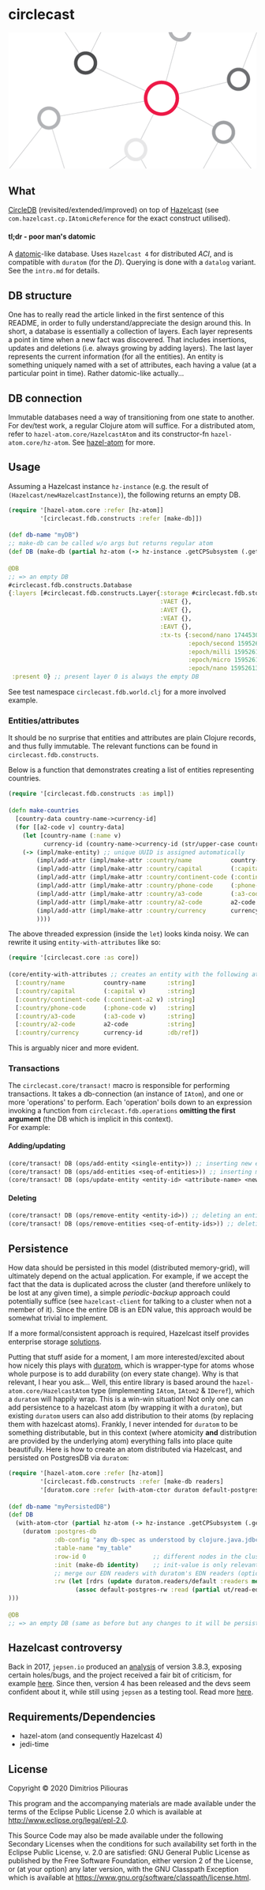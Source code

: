 # circlecast

![cc-avatar](cc.png)

## What 

[CircleDB](https://www.aosabook.org/en/500L/an-archaeology-inspired-database.html) (revisited/extended/improved)
on top of [Hazelcast](https://hazelcast.com/) (see `com.hazelcast.cp.IAtomicReference` for the exact construct utilised).

#### tl;dr - poor man's datomic
A [datomic](https://www.datomic.com/)-like database. Uses `Hazelcast 4` for distributed _ACI_, and is compatible with `duratom` (for the _D_).
Querying is done with a `datalog` variant. See the `intro.md` for details.  


## DB structure
One has to really read the article linked in the first sentence of this README, in order to fully understand/appreciate
the design around this. In short, a database is essentially a collection of layers. Each layer represents a point in time
when a new fact was discovered. That includes insertions, updates and deletions (i.e. always growing by adding layers).
The last layer represents the current information (for all the entities). An entity is something uniquely named with a set of attributes, 
each having a value (at a particular point in time). Rather datomic-like actually...


## DB connection
Immutable databases need a way of transitioning from one state to another. For dev/test work, a regular Clojure atom will suffice.
For a distributed atom, refer to `hazel-atom.core/HazelcastAtom` and its constructor-fn `hazel-atom.core/hz-atom`. 
See [hazel-atom](https://github.com/jimpil/hazel-atom) for more.


## Usage 

Assuming a Hazelcast instance `hz-instance` (e.g. the result of `(Hazelcast/newHazelcastInstance)`), the following returns an empty DB.

```clj
(require '[hazel-atom.core :refer [hz-atom]] 
         '[circlecast.fdb.constructs :refer [make-db]])

(def db-name "myDB")
;; make-db can be called w/o args but returns regular atom
(def DB (make-db (partial hz-atom (-> hz-instance .getCPSubsystem (.getAtomicReference db-name)))))

@DB 
;; => an empty DB
#circlecast.fdb.constructs.Database
{:layers [#circlecast.fdb.constructs.Layer{:storage #circlecast.fdb.storage.InMemory{},
                                           :VAET {},
                                           :AVET {},
                                           :VEAT {},
                                           :EAVT {},
                                           :tx-ts {:second/nano 174453000,
                                                   :epoch/second 1595261373,
                                                   :epoch/milli 1595261373174,
                                                   :epoch/micro 1595261373174453,
                                                   :epoch/nano 1595261373174453000}}],
 :present 0} ;; present layer 0 is always the empty DB

```
See test namespace `circlecast.fdb.world.clj` for a more involved example.

### Entities/attributes 
It should be no surprise that entities and attributes are plain Clojure records, 
and thus fully immutable. The relevant functions can be found in `circlecast.fdb.constructs`.

Below is a function that demonstrates creating a list of entities representing countries. 
```clj
(require '[circlecast.fdb.constructs :as impl])

(defn make-countries
  [country-data country-name->currency-id]
  (for [[a2-code v] country-data]
    (let [country-name (:name v)
          currency-id (country-name->currency-id (str/upper-case country-name))]
    (-> (impl/make-entity) ;; unique UUID is assigned automatically
        (impl/add-attr (impl/make-attr :country/name           country-name      :string))
        (impl/add-attr (impl/make-attr :country/capital        (:capital v)      :string))
        (impl/add-attr (impl/make-attr :country/continent-code (:continent-a2 v) :string))
        (impl/add-attr (impl/make-attr :country/phone-code     (:phone-code v)   :string))
        (impl/add-attr (impl/make-attr :country/a3-code        (:a3-code v)      :string))
        (impl/add-attr (impl/make-attr :country/a2-code        a2-code           :string))
        (impl/add-attr (impl/make-attr :country/currency       currency-id       :db/ref))
        ))))
```
The above threaded expression (inside the `let`) looks kinda noisy.
We can rewrite it using `entity-with-attributes` like so:

```clj
(require '[circlecast.core :as core])

(core/entity-with-attributes ;; creates an entity with the following attributes
  [:country/name           country-name      :string]
  [:country/capital        (:capital v)      :string]
  [:country/continent-code (:continent-a2 v) :string]
  [:country/phone-code     (:phone-code v)   :string]
  [:country/a3-code        (:a3-code v)      :string]
  [:country/a2-code        a2-code           :string]
  [:country/currency       currency-id       :db/ref])
```
This is arguably nicer and more evident.

### Transactions 
The `circlecast.core/transact!` macro is responsible for performing transactions. 
It takes a db-connection (an instance of `IAtom`), and one or more 'operations' to perform.
Each 'operation' boils down to an expression invoking a function from `circlecast.fdb.operations` 
**omitting the first argument** (the DB which is implicit in this context).  
For example:

#### Adding/updating

```clj
(core/transact! DB (ops/add-entity <single-entity>)) ;; inserting new entity
(core/transact! DB (ops/add-entities <seq-of-entities>)) ;; inserting multiple new entities
(core/transact! DB (ops/update-entity <entity-id> <attribute-name> <new-value>)) ;; changing the value of an attribute
```

#### Deleting

```clj
(core/transact! DB (ops/remove-entity <entity-id>)) ;; deleting an entity
(core/transact! DB (ops/remove-entities <seq-of-entity-ids>)) ;; deleting multiple entities
```

## Persistence
How data should be persisted in this model (distributed memory-grid), will ultimately depend on the actual application. 
For example, if we accept the fact that the data is duplicated across the cluster (and therefore unlikely to be lost at any given time),
a simple _periodic-backup_ approach could potentially suffice (see `hazelcast-client` for talking to a cluster when not a member of it). 
Since the entire DB is an EDN value, this approach would be somewhat trivial to implement. 

If a more formal/consistent approach is required, Hazelcast itself provides enterprise storage [solutions](https://hazelcast.com/product-features/imdg-comparison/). 

Putting that stuff aside for a moment, I am more interested/excited about how nicely this plays with [duratom](https://github.com/jimpil/duratom),
which is wrapper-type for atoms whose whole purpose is to add durability (on every state change). Why is that relevant, I hear you ask...
Well, this entire library is based around the `hazel-atom.core/HazelcastAtom` type (implementing `IAtom`, `IAtom2` \& `IDeref`), 
which a `duratom` will happily wrap. This is a win-win situation! Not only one can add persistence to a hazelcast atom 
(by wrapping it with a `duratom`), but existing `duratom` users can also add distribution to their atoms (by replacing them with hazelcast atoms).
Frankly, I never intended for `duratom` to be something distributable, but in this context (where atomicity **and** distribution are provided by the underlying atom) 
everything falls into place quite beautifully. Here is how to create an atom distributed via Hazelcast, and persisted on PostgresDB via `duratom`:
                                               
```clj
(require '[hazel-atom.core :refer [hz-atom]]
         '[circlecast.fdb.constructs :refer [make-db readers]
         '[duratom.core :refer [with-atom-ctor duratom default-postgres-rw]]])
                                               
(def db-name "myPersistedDB")
(def DB 
  (with-atom-ctor (partial hz-atom (-> hz-instance .getCPSubsystem (.getAtomicReference db-name)))
    (duratom :postgres-db
             :db-config "any db-spec as understood by clojure.java.jdbc"
             :table-name "my_table"
             :row-id 0                   ;; different nodes in the cluster could write to different rows
             :init (make-db identity)    ;; init-value is only relevant when nothing is found in storage 
             ;; merge our EDN readers with duratom's EDN readers (optional)
             :rw (let [rdrs (update duratom.readers/default :readers merge readers)]
                   (assoc default-postgres-rw :read (partial ut/read-edn-string false rdrs))
))) 
                                               
@DB 
;; => an empty DB (same as before but any changes to it will be persisted)
```                                               

## Hazelcast controversy
Back in 2017, `jepsen.io` produced an [analysis](https://jepsen.io/analyses/hazelcast-3-8-3) of version 3.8.3, 
exposing certain holes/bugs, and the project received a fair bit of criticism, 
for example [here](https://news.ycombinator.com/item?id=15416848). Since then, version 4 has been released 
and the devs seem confident about it, while still using `jepsen` as a testing tool. 
Read more [here](https://hazelcast.com/blog/testing-the-cp-subsystem-with-jepsen/).   
 
## Requirements/Dependencies

- hazel-atom (and consequently Hazelcast 4)
- jedi-time

## License

Copyright © 2020 Dimitrios Piliouras

This program and the accompanying materials are made available under the
terms of the Eclipse Public License 2.0 which is available at
http://www.eclipse.org/legal/epl-2.0.

This Source Code may also be made available under the following Secondary
Licenses when the conditions for such availability set forth in the Eclipse
Public License, v. 2.0 are satisfied: GNU General Public License as published by
the Free Software Foundation, either version 2 of the License, or (at your
option) any later version, with the GNU Classpath Exception which is available
at https://www.gnu.org/software/classpath/license.html.
